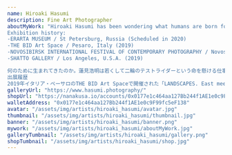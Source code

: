 ```yaml
---
name: Hiroaki Hasumi
description: Fine Art Photographer
aboutMyWork: "Hiroaki Hasumi has been wondering what humans are born for. He was a motorcycle test driver and working hard. He thought it was a right job for him. Thanks to the job, he was lucky to find the meaning of his existence from the early days. But there was always danger in this job. He had passed through many dangers on several occasions and had a brush with death. Every time he experienced the danger, some miraculous power occurred and helped him out the danger. And then he heard someone’s voice, saying, “Not now. You still have a lot of things to do. Don’t die.” Eventually, he got an opportunity to see fine art photography. He thought it was a gift from God. It might be his new role to contribute to people with photography and be a chance to move on to the next stage. When he takes photographs, he tries to find hidden spirituality of Japanese in the object. His creative style is greatly influenced by his mysterious experiences which he had been through.
Exhibition history:
-ERARTA MUSEUM / St Petersburg, Russia (Scheduled in 2020)
-THE BID Art Space / Pesaro, Italy (2019)
-NOVOSIBIRSK INTERNATIONAL FESTIVAL OF CONTEMPORARY PHOTOGRAPHY / Novosibirsk, Russia (2019)
-SHATTO GALLERY / Los Angeles, U.S.A. (2019)

何のために生まれてきたのか。蓮見浩明は若くして二輪のテストライダーという命を懸ける仕事を得たことで、自分の存在意義を早くに見つけることができました。但し、その仕事には危険がつきまといます。「もうだめだ！」と思った瞬間が何度もありましたが、その度に不思議な力が働き危険な状況から脱することができました。そのとき「お前にはまだやることがある」という声を聞いたと言います。やがて彼はファインアート写真に出会いました。それは人々への貢献のために神様が彼に与えた次なる役割だと思いました。被写体の中に隠れた日本人の霊性を探る彼の創作スタイルはこれまでの不思議な体験が大きく影響しています。
出展履歴
2019年イタリア・ペーサロのTHE BID Art Spaceで開催された「LANDSCAPES. East meets West International Group Show」に出展。ロシアのNOVOSIBIRSK INTERNATIONAL FESTIVAL OF CONTEMPORARY PHOTOGRAPHYに招待。ロサンゼルスのSHATTO GALLERYに出展。2020年にはロシア・サンクトペテルブルグのエルータ美術館で展示.。"
galleryUrl: "https://www.hasumi.photography/"
shopUrl: "https://nanakusa.io/accounts/0x0177e1c464aa127Bb244f1AE1e0c9F99fc5eF138/hold?networkname=eth"
walletAddress: "0x0177e1c464aa127Bb244f1AE1e0c9F99fc5eF138"
avatar: "/assets/img/artists/hiroaki_hasumi/avatar.jpg"
thumbnail: "/assets/img/artists/hiroaki_hasumi/thumbnail.jpg"
banner: "/assets/img/artists/hiroaki_hasumi/banner.png"
mywork: "/assets/img/artists/hiroaki_hasumi/aboutMyWork.jpg"
galleryTumbnail: "/assets/img/artists/hiroaki_hasumi/gallery.png"
shopTumbnail: "/assets/img/artists/hiroaki_hasumi/shop.jpg"
---
```

